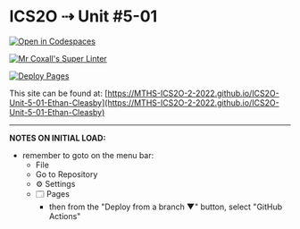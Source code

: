 # ICS2O ⇢ Unit #5-01

[![Open in Codespaces](https://classroom.github.com/assets/launch-codespace-7f7980b617ed060a017424585567c406b6ee15c891e84e1186181d67ecf80aa0.svg)](https://classroom.github.com/open-in-codespaces?assignment_repo_id=11229755)

[![Mr Coxall's Super Linter](https://github.com/MTHS-ICS2O-2-2022/ICS2O-Unit-5-01-Ethan-Cleasby/workflows/Mr%20Coxall's%20Super%20Linter/badge.svg)](https://github.com/MTHS-ICS2O-2-2022/ICS2O-Unit-5-01-Ethan-Cleasby/actions)

[![Deploy Pages](https://github.com/MTHS-ICS2O-2-2022/ICS2O-Unit-5-01-Ethan-Cleasby/workflows/Deploy%20Pages/badge.svg)](https://github.com/MTHS-ICS2O-2-2022/ICS2O-Unit-5-01-Ethan-Cleasby/actions)

This site can be found at: [https://MTHS-ICS2O-2-2022.github.io/ICS2O-Unit-5-01-Ethan-Cleasby](https://MTHS-ICS2O-2-2022.github.io/ICS2O-Unit-5-01-Ethan-Cleasby)

---

**NOTES ON INITIAL LOAD:**
- remember to goto on the menu bar:
  - File
  - Go to Repository
  - ⚙ Settings
  - 🗔 Pages
    - then from the "Deploy from a branch ▼" button, select "GitHub Actions"
